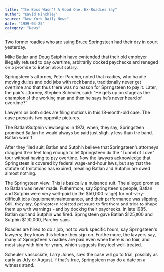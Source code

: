 ```yaml
---
title: "The Boss Wasn't A Good One, Ex-Roadies Say"
author: "David Hinckley"
source: "New York Daily News"
date: "1989-03-25"
category: "News"
---
```


Two former roadies who are suing Bruce Springsteen had their day in court yesterday.

Mike Batlan and Doug Sutphin have contended that their old employer illegally refused to pay overtime, arbitrarily docked paychecks and reneged on a promise to Batlan about salary.

Springsteen's attorney, Peter Parcher, noted that roadies, who handle moving duties and odd jobs with rock bands, traditionally never get overtime and that thus there was no reason for Springsteen to pay it. Later, the pair's attorney, Stephen Scheuler, said: "He gets up on stage as the champion of the working man and then he says he's never heard of overtime?"

Lawyers on both sides are filing motions in this 18-month-old case. The case presents two opposite pictures.

The Batlan/Sutphin view begins in 1973, when, they say, Springsteen promised Batlan he would always be paid just slightly less than the band. Batlan wasn't.

After they filed suit, Batlan and Sutphin believe that Springsteen's attorneys dragged their feet long enough to let Springsteen do the "Tunnel of Love" tour without having to pay overtime. Now the lawyers acknowledge that Springsteen is covered by federal wage-and-hour laws, but say that the statute of limitations has expired, meaning Batlan and Sutphin are owed almost nothing.

The Springsteen view: This is basically a nuisance suit. The alleged promise to Batlan was never made. Futhermore, say Springsteen's people, Batlan and Sutphin were very well-paid (in the $50,000 range) for not-very-difficult jobs (equipment maintenance), and their performance was slipping. Still, they say, Springsteen resisted pressure to fire them and tried to shape them up with warnings - and by docking their paychecks. In late 1985, Batlan quit and Sutphin was fired. Springsteen gave Batlan $125,000 and Sutphin $100,000, Parcher says.

Roadies are hired to do a job, not to work specific hours, say Springsteen's lawyers; they know this before they sign on. Furthermore, the lawyers say, many of Springsteen's roadies are paid even when there is no tour, and most stay with him for years, which suggests they feel well-treated.

Scheuler's associate, Larry Jones, says the case will go to trial, possibly as early as July or August. If that's true, Springsteen may do a date on a witness stand.
